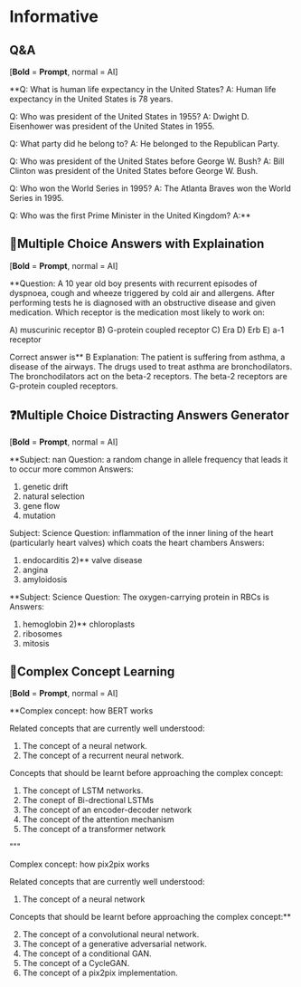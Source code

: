 # Informative
## Q&A
[**Bold** = **Prompt**, normal = AI]

**Q: What is human life expectancy in the United States?
A: Human life expectancy in the United States is 78 years.

Q: Who was president of the United States in 1955?
A: Dwight D. Eisenhower was president of the United States in 1955.

Q: What party did he belong to?
A: He belonged to the Republican Party.

Q: Who was president of the United States before George W. Bush?
A: Bill Clinton was president of the United States before George W. Bush.

Q: Who won the World Series in 1995?
A: The Atlanta Braves won the World Series in 1995.

Q: Who was the first Prime Minister in the United Kingdom?
A:**

## 🧪Multiple Choice Answers with Explaination
[**Bold** = **Prompt**, normal = AI]

**Question: A 10 year old boy presents with recurrent episodes of dyspnoea, cough 
and wheeze triggered by cold air and allergens. After performing tests he is 
diagnosed with an obstructive disease and given medication. Which receptor is 
the medication most likely to work on:

A) muscurinic receptor
B) G-protein coupled receptor
C) Era
D) Erb
E) a-1 receptor

Correct answer is** B
Explanation: The patient is suffering from asthma, a disease of the airways. The 
drugs used to treat asthma are bronchodilators. The bronchodilators act on the 
beta-2 receptors. The beta-2 receptors are G-protein coupled receptors.

## ❓Multiple Choice Distracting Answers Generator
[**Bold** = **Prompt**, normal = AI]

**Subject: nan
Question: a random change in allele frequency that leads it to occur more common
Answers:
1) genetic drift
2) natural selection
3) gene flow
4) mutation

Subject: Science
Question: inflammation of the inner lining of the heart (particularly heart valves) which coats the heart chambers
Answers:
1) endocarditis
2)** valve disease
3) angina
4) amyloidosis

**Subject: Science
Question: The oxygen-carrying protein in RBCs is
Answers:
1) hemoglobin
2)** chloroplasts
3) ribosomes
4) mitosis

## 🔬Complex Concept Learning
[**Bold** = **Prompt**, normal = AI]

**Complex concept: how BERT works

Related concepts that are currently well understood:
1) The concept of a neural network.
2) The concept of a recurrent neural network.

Concepts that should be learnt before approaching the complex concept:
1) The concept of LSTM networks.
2) The conept of Bi-drectional LSTMs
3) The concept of an encoder-decoder network
4) The concept of the attention mechanism
5) The concept of a transformer network

"""

Complex concept: how pix2pix works

Related concepts that are currently well understood:
1) The concept of a neural network

Concepts that should be learnt before approaching the complex concept:**

2) The concept of a convolutional neural network.
3) The concept of a generative adversarial network.
4) The concept of a conditional GAN.
5) The concept of a CycleGAN.
6) The concept of a pix2pix implementation.

